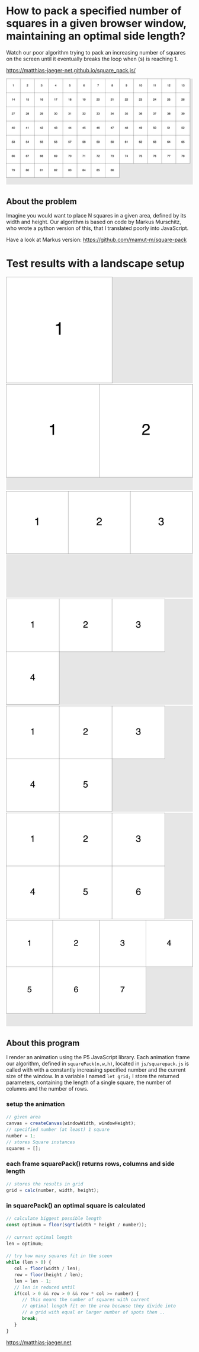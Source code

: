 # How to pack a specified number of squares in a given browser window, maintaining an optimal side length?

Watch our poor algorithm trying to pack an increasing
number of squares on the screen until it eventually breaks
the loop when (s) is reaching 1.

https://matthias-jaeger-net.github.io/square_pack.js/

![Frame 86](output/Frame-86.jpg)

## About the problem  
Imagine you would want to place N squares in a given area,
defined by its width and height. Our algorithm is based on code
by Markus Murschitz, who wrote a python version of this, that
I translated poorly into JavaScript.

Have a look at Markus version: https://github.com/mamut-m/square-pack

# Test results with a landscape setup

![Frame 1](output/Frame-1.jpg)
![Frame 2](output/Frame-2.jpg)
![Frame 3](output/Frame-3.jpg)
![Frame 4](output/Frame-4.jpg)
![Frame 5](output/Frame-5.jpg)
![Frame 6](output/Frame-6.jpg)
![Frame 7](output/Frame-7.jpg)

## About this program  

I render an animation using the P5 JavaScript library.
Each animation frame our algorithm, defined in `squarePack(n,w,h)`,
located in `js/squarepack.js` is called with with a constantly
increasing specified number and the current size of the window.
In a variable I named `let grid;` I store the returned parameters,
containing the length of a single square, the number of columns and
the number of rows.

### setup the animation
```JavaScript
// given area
canvas = createCanvas(windowWidth, windowHeight);
// specified number (at least) 1 square
number = 1;
// stores Square instances
squares = [];
```

### each frame squarePack() returns rows, columns and side length
```JavaScript
// stores the results in grid
grid = calc(number, width, height);
```

### in squarePack() an optimal square is calculated
```JavaScript
// calculate biggest possible length
const optimum = floor(sqrt(width * height / number));

// current optimal length
len = optimum;

// try how many squares fit in the sceen
while (len > 0) {
   col = floor(width / len);
   row = floor(height / len);
   len = len - 1;
   // len is reduced until
   if(col > 0 && row > 0 && row * col >= number) {
      // this means the number of squares with current
      // optimal length fit on the area because they divide into
      // a grid with equal or larger number of spots then ..
      break;
   }
}
```

https://matthias-jaeger.net

